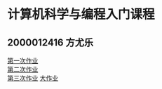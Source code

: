 # 计算机科学与编程入门课程
## 2000012416 方尤乐
[第一次作业](./HW1/hw1.md)  
[第二次作业](./HW2/hw2.md)  
[第三次作业](./HW3/hw3.md)
[大作业](./HW4/web/index.md)